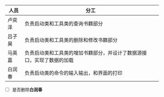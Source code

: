 | 人员  | 分工                                  |
| --- | ----------------------------------- |
| 卢奕泽 | 负责启动类和工具类的查询书籍部分                    |
| 吕子昊 | 负责启动类和工具类的删除和修改书籍部分                 |
| 马英嘉 | 负责启动类和工具类的增加书籍部分，并设计了数据源接口，实现了数据的加载 |
| 白润春 | 负责启动类的命令的输入输出，和界面的打印                |
- [ ] 是否删除**白润春**